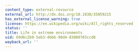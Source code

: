 ```yaml
---
content_type: external-resource
external_url: http://dx.doi.org/10.1038/35059215
has_external_license_warning: true
license: https://en.wikipedia.org/wiki/All_rights_reserved
status: ''
title: Life in extreme environments
uid: 69d6c2b9-5eb3-4bb6-98d4-83080703ccd8
wayback_url: ''
---
```

